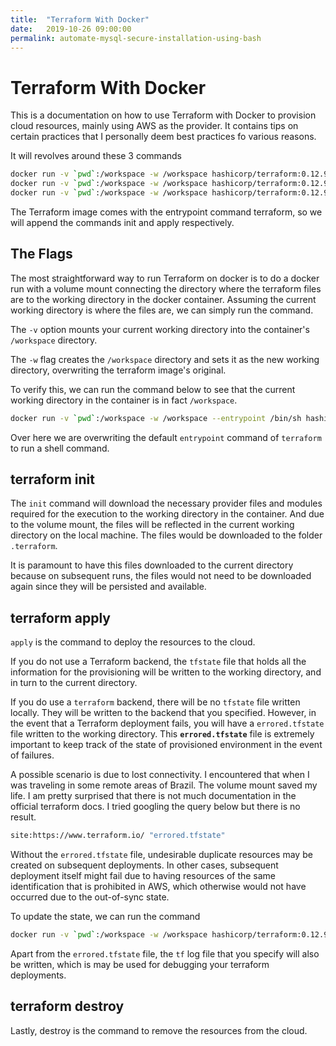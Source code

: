 ```yaml
---
title:  "Terraform With Docker"
date:   2019-10-26 09:00:00
permalink: automate-mysql-secure-installation-using-bash
---
```


# Terraform With Docker

This is a documentation on how to use Terraform with Docker to provision cloud resources, mainly using AWS as the provider. It contains tips on certain practices that I personally deem best practices fo various reasons.

It will revolves around these 3 commands

```bash
docker run -v `pwd`:/workspace -w /workspace hashicorp/terraform:0.12.9 init
docker run -v `pwd`:/workspace -w /workspace hashicorp/terraform:0.12.9 apply
docker run -v `pwd`:/workspace -w /workspace hashicorp/terraform:0.12.9 destroy
```

The Terraform image comes with the entrypoint command terraform, so we will append the commands init and apply respectively.

## The Flags

The most straightforward way to run Terraform on docker is to do a docker run with a volume mount connecting the directory where the terraform files are to the working directory in the docker container. Assuming the current working directory is where the files are, we can simply run the command.

The `-v` option mounts your current working directory into the container's `/workspace` directory.

The `-w` flag creates the `/workspace` directory and sets it as the new working directory, overwriting the terraform image's original.

To verify this, we can run the command below to see that the current working directory in the container is in fact `/workspace`.

```bash
docker run -v `pwd`:/workspace -w /workspace --entrypoint /bin/sh hashicorp/terraform:0.12.9 -c pwd
```

Over here we are overwriting the default `entrypoint` command of `terraform` to run a shell command.

## terraform init

The `init` command will download the necessary provider files and modules required for the execution to the working directory in the container. And due to the volume mount, the files will be reflected in the current working directory on the local machine. The files would be downloaded to the folder `.terraform`.

It is paramount to have this files downloaded to the current directory because on subsequent runs, the files would not need to be downloaded again since they will be persisted and available.

## terraform apply

`apply` is the command to deploy the resources to the cloud.

If you do not use a Terraform backend, the `tfstate` file that holds all the information for the provisioning will be written to the working directory, and in turn to the current directory.

If you do use a `terraform` backend, there will be no `tfstate` file written locally. They will be written to the backend that you specified. However, in the event that a Terraform deployment fails, you will have a `errored.tfstate` file written to the working directory. This **`errored.tfstate`** file is extremely important to keep track of the state of provisioned environment in the event of failures.

A possible scenario is due to lost connectivity. I encountered that when I was traveling in some remote areas of Brazil. The volume mount saved my life. I am pretty surprised that there is not much documentation in the official terraform docs. I tried googling the query below but there is no result.

```bash
site:https://www.terraform.io/ "errored.tfstate"
```

Without the `errored.tfstate` file, undesirable duplicate resources may be created on subsequent deployments. In other cases, subsequent deployment itself might fail due to having resources of the same identification that is prohibited in AWS, which otherwise would not have occurred due to the out-of-sync state.

To update the state, we can run the command

```bash
docker run -v `pwd`:/workspace -w /workspace hashicorp/terraform:0.12.9 state push errored.tfstate
```

Apart from the `errored.tfstate` file, the `tf` log file that you specify will also be written, which is may be used for debugging your terraform deployments.

## terraform destroy

Lastly, destroy is the command to remove the resources from the cloud.


